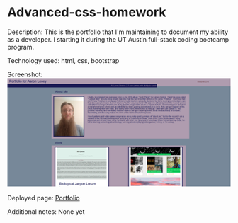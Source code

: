 # Advanced-css-homework

Description:
This is the portfolio that I'm maintaining to document my ability as a developer. I starting it during the UT Austin full-stack coding bootcamp program.

Technology used:
html, css, bootstrap

Screenshot:
![Portfolio Screenshot](./images/portscreenshot.png)

Deployed page:
[Portfolio](https://ajlosey.github.io/Portfolio/)

Additional notes:
None yet

